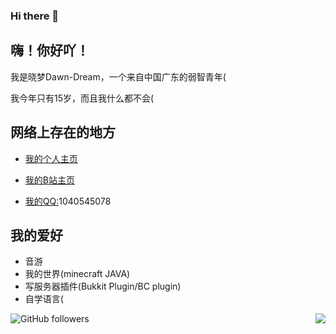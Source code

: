 ### Hi there 👋

<!--
**Dawn-Dream/Dawn-Dream** is a ✨ _special_ ✨ repository because its `README.md` (this file) appears on your GitHub profile.

Here are some ideas to get you started:

- 🔭 I’m currently working on ...
- 🌱 I’m currently learning ...
- 👯 I’m looking to collaborate on ...
- 🤔 I’m looking for help with ...
- 💬 Ask me about ...
- 📫 How to reach me: ...
- 😄 Pronouns: ...
- ⚡ Fun fact: ...
-->

## 嗨！你好吖！


我是晓梦Dawn-Dream，一个来自中国广东的弱智青年(

我今年只有15岁，而且我什么都不会(


## 网络上存在的地方

* [我的个人主页](https://dawndream.top/)


* [我的B站主页](https://space.bilibili.com/111151688)

* [我的QQ:]()1040545078

## 我的爱好

* 音游
* 我的世界(minecraft JAVA)
* 写服务器插件(Bukkit Plugin/BC plugin)
* 自学语言(

<img align="right" src="https://github-readme-stats.vercel.app/api?username=Dawn-Dream&show_icons=true&hide_border=false&icon_color=ffb90f&title_color=586069&count_private=true&include_all_commits=true">
</a>



![GitHub followers](https://img.shields.io/github/followers/dawn-dream?label=github%E7%9A%84%E7%B2%89%E4%B8%9D&style=for-the-badge)


